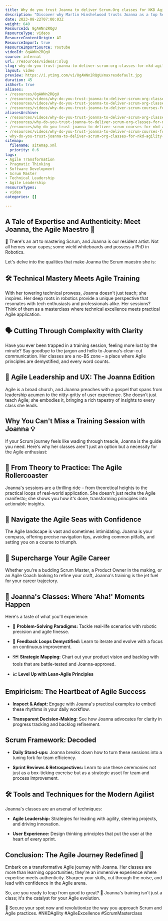 ```yaml
---
title: Why do you trust Joanna to deliver Scrum.Org classes for NKD Agility?
description: "Discover why Martin Hinshelwood trusts Joanna as a top Scrum trainer for NKD Agility. Elevate your team's performance with expert guidance! #Scrum #Agile"
date: 2023-08-22T07:00:03Z
weight: 640
ResourceId: 8gAWNn2RQgU
ResourceType: videos
ResourceContentOrigin: AI
ResourceImport: true
ResourceImportSource: Youtube
videoId: 8gAWNn2RQgU
source: internal
url: /resources/videos/:slug
slug: why-do-you-trust-joanna-to-deliver-scrum-org-classes-for-nkd-agility-8gAWNn2RQgU
layout: video
preview: https://i.ytimg.com/vi/8gAWNn2RQgU/maxresdefault.jpg
duration: 45
isShort: true
aliases:
- /resources/8gAWNn2RQgU
- /resources/videos/why-do-you-trust-joanna-to-deliver-scrum-org-classes-for-nkd-agility-8gAWNn2RQgU
- /resources/videos/why-do-you-trust-joanna-to-deliver-scrum-org-classes-for-nkd-agility
- /resources/videos/why-do-you-trust-joanna-to-deliver-scrum-courses-for-nkd-agility
aliasesArchive:
- /resources/videos/why-do-you-trust-joanna-to-deliver-scrum-org-classes-for-nkd-agility
- /resources/why-do-you-trust-joanna-to-deliver-scrum-org-classes-for-nkd-agility-2
- /resources/why-do-you-trust-joanna-to-deliver-scrum-courses-for-nkd-agility
- /resources/videos/why-do-you-trust-joanna-to-deliver-scrum-courses-for-nkd-agility
- why-do-you-trust-joanna-to-deliver-scrum-org-classes-for-nkd-agility-8gAWNn2RQgU
sitemap:
  filename: sitemap.xml
  priority: 0.6
tags:
- Agile Transformation
- Pragmatic Thinking
- Software Development
- Scrum Master
- Technical Leadership
- Agile Leadership
resourceTypes:
- video
categories: []

---
```

## A Tale of Expertise and Authenticity: Meet Joanna, the Agile Maestro 🚀 

🤖 There's an art to mastering Scrum, and Joanna is our resident artist. Not all heroes wear capes; some wield whiteboards and possess a PhD in Robotics.  

Let's delve into the qualities that make Joanna the Scrum maestro she is: 

## 🛠 Technical Mastery Meets Agile Training 

With her towering technical prowess, Joanna doesn't just teach; she inspires. Her deep roots in robotics provide a unique perspective that resonates with tech enthusiasts and professionals alike. Her sessions? Think of them as a masterclass where technical excellence meets practical Agile application. 

## 🗣 Cutting Through Complexity with Clarity 

Have you ever been trapped in a training session, feeling more lost by the minute? Say goodbye to the jargon and hello to Joanna's clear-cut communication. Her classes are a no-BS zone – a place where Agile principles are demystified, and every word counts. 

## 💼 Agile Leadership and UX: The Joanna Edition 

Agile is a broad church, and Joanna preaches with a gospel that spans from leadership acumen to the nitty-gritty of user experience. She doesn't just teach Agile; she embodies it, bringing a rich tapestry of insights to every class she leads. 

## Why You Can't Miss a Training Session with Joanna 💡 

If your Scrum journey feels like wading through treacle, Joanna is the guide you need. Here's why her classes aren't just an option but a necessity for the Agile enthusiast: 

## 🎢 From Theory to Practice: The Agile Rollercoaster 

Joanna's sessions are a thrilling ride – from theoretical heights to the practical loops of real-world application. She doesn't just recite the Agile manifesto; she shows you how it's done, transforming principles into actionable insights. 

## 🧭 Navigate the Agile Seas with Confidence 

The Agile landscape is vast and sometimes intimidating. Joanna is your compass, offering precise navigation tips, avoiding common pitfalls, and setting you on a course to triumph. 

## 🚀 Supercharge Your Agile Career 

Whether you're a budding Scrum Master, a Product Owner in the making, or an Agile Coach looking to refine your craft, Joanna's training is the jet fuel for your career trajectory. 

## 🌟 Joanna's Classes: Where 'Aha!' Moments Happen 

Here's a taste of what you'll experience: 

- 🤔 **Problem-Solving Paradigms:** Tackle real-life scenarios with robotic precision and agile finesse. 

- 🔄 **Feedback Loops Demystified:** Learn to iterate and evolve with a focus on continuous improvement. 

- 🗺 **Strategic Mapping:** Chart out your product vision and backlog with tools that are battle-tested and Joanna-approved. 

- **📈** **Level Up with Lean-Agile Principles** 

## Empiricism: The Heartbeat of Agile Success 

- **Inspect & Adapt:** Engage with Joanna's practical examples to embed these rhythms in your daily workflow. 

- **Transparent Decision-Making:** See how Joanna advocates for clarity in progress tracking and backlog refinement. 

## Scrum Framework: Decoded 

- **Daily Stand-ups:** Joanna breaks down how to turn these sessions into a tuning fork for team efficiency. 

- **Sprint Reviews & Retrospectives:** Learn to use these ceremonies not just as a box-ticking exercise but as a strategic asset for team and process improvement. 

## 🛠 Tools and Techniques for the Modern Agilist 

Joanna's classes are an arsenal of techniques: 

- **Agile Leadership:** Strategies for leading with agility, steering projects, and driving innovation. 

- **User Experience:** Design thinking principles that put the user at the heart of every sprint. 

## Conclusion: The Agile Journey Redefined 🌈 

Embark on a transformative Agile journey with Joanna. Her classes are more than learning opportunities; they're an immersive experience where expertise meets authenticity. Sharpen your skills, cut through the noise, and lead with confidence in the Agile arena. 

So, are you ready to leap from good to great? 🌟 Joanna's training isn't just a class; it's the catalyst for your Agile evolution. 

🔗 Secure your spot now and revolutionize the way you approach Scrum and Agile practices. #NKDAgility #AgileExcellence #ScrumMasterclass
